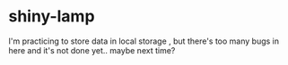 # shiny-lamp
I'm practicing to store data in local storage , but there's too many bugs in here and it's not done  yet.. maybe next time?
